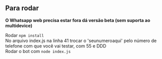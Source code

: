 ## Para rodar
**O Whatsapp web precisa estar fora dá versão beta (sem suporta ao multidevice)** 

Rodar `npm install`  
No arquivo index.js na linha 41 trocar o 'seunumeroaqui' pelo número de telefone com que você vai testar, com 55 e DDD  
Rodar o bot com `node index.js`

